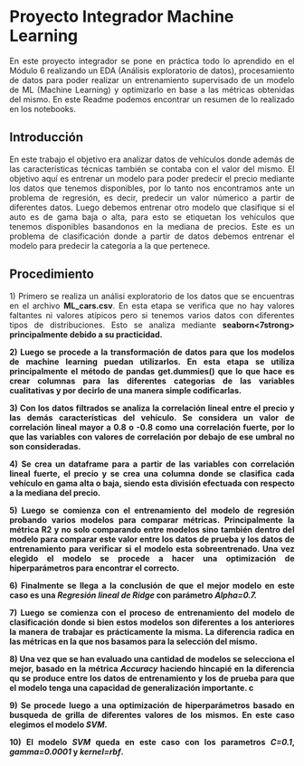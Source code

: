 # Proyecto Integrador Machine Learning

<p align="justify">
En este proyecto integrador se pone en práctica todo lo aprendido en el Módulo 6 realizando un EDA (Análisis exploratorio de datos), procesamiento de datos para poder realizar un entrenamiento supervisado de un modelo de ML (Machine Learning) y optimizarlo en base a las métricas obtenidas del mismo. En este Readme podemos encontrar un resumen de lo realizado en los notebooks.
</p>

## Introducción
<p align="justify">
En este trabajo el objetivo era analizar datos de vehículos donde además de las características técnicas también se contaba con el valor del mismo.
El objetivo aquí es entrenar un modelo para poder predecir el precio mediante los datos que tenemos disponibles, por lo tanto nos encontramos ante un problema de regresión, es decir, predecir un valor númerico a partir de diferentes datos.
Luego debemos entrenar otro modelo que clasifique si el auto es de gama baja o alta, para esto se etiquetan los vehículos que tenemos disponibles basandonos en la mediana de precios. Este es un problema de clasificación donde a partir de datos debemos entrenar el modelo para predecir la categoría a la que pertenece.
</p>

## Procedimiento
<p align="justify">
1) Primero se realiza un análisi exploratorio de los datos que se encuentras en el archivo <strong>ML_cars.csv</strong>. En esta etapa se verifica que no hay valores faltantes ni valores atípicos pero si tenemos varios datos con diferentes tipos de distribuciones. Esto se analiza mediante <strong>seaborn<7strong> principalmente debido a su practicidad.
</p>
<p align="justify">
2) Luego se procede a la transformación de datos para que los modelos de machine learning puedan utilizarlos. En esta etapa se utiliza principalmente el método de pandas <strong>get.dummies()</strong> que lo que hace es crear columnas para las diferentes categorias de las variables cualitativas y por decirlo de una manera simple codificarlas.
</p>
<p align="justify">
3) Con los datos filtrados se analiza la correlación lineal entre el precio y las demás características del vehículo. Se considera un valor de correlación lineal mayor a 0.8 o -0.8 como una correlación fuerte, por lo que las variables con valores de correlación por debajo de ese umbral no son consideradas.
</p>
<p align="justify">
4) Se crea un dataframe para a partir de las variables con correlación lineal fuerte, el precio y se crea una columna donde se clasifica cada vehículo en gama alta o baja, siendo esta división efectuada con respecto a la mediana del precio.
</p>
<p align="justify">
5) Luego se comienza con el entrenamiento del modelo de regresión probando varios modelos para comparar métricas. Principalmente la métrica R2 y no solo comparando entre modelos sino también dentro del modelo para comparar este valor entre los datos de prueba y los datos de entrenamiento para verificar si el modelo esta sobreentrenado. Una vez elegido el modelo se procede a hacer una optimización de hiperparámetros para encontrar el correcto.
</p>
<p align="justify">
6) Finalmente se llega a la conclusión de que el mejor modelo en este caso es una <em>Regresión lineal de Ridge</em> con parámetro <em>Alpha=0.7.</em>
</p>
<p align="justify">
7) Luego se comienza con el proceso de entrenamiento del modelo de clasificación donde si bien estos modelos son diferentes a los anteriores la manera de trabajar es prácticamente la misma. La diferencia radica en las métricas en la que nos basamos para la selección del mismo.
</p>
<p align="justify">
8) Una vez que se han evaluado una cantidad de modelos se selecciona el mejor, basado en la métrica <em>Accuracy</em> haciendo hincapié en la diferencia qu se produce entre los datos de entrenamiento y los de prueba para que el modelo tenga una capacidad de generalización importante.
c
<p align="justify">
9) Se procede luego a una optimización de hiperparámetros basado en busqueda de grilla de diferentes valores de los mismos. En este caso elegimos el modelo <em>SVM</em>.
</p>
<p align="justify">
10) El modelo <em>SVM</em> queda en este caso con los parametros <em>C=0.1</em>, <em>gamma=0.0001</em> y <em>kernel=rbf</em>.
</p>